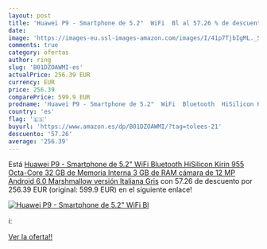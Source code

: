```yaml
---
layout: post
title: 'Huawei P9 - Smartphone de 5.2"  WiFi  Bl al 57.26 % de descuento'
date: 
image: 'https://images-eu.ssl-images-amazon.com/images/I/41p7TjbIgML._SL200_.jpg'
comments: true
category: ofertas
author: ring
slug: 'B01DZOAWMI-es'
actualPrice: 256.39 EUR
currency: EUR
price: 256.39
comparePrice: 599.9 EUR
prodname: 'Huawei P9 - Smartphone de 5.2"  WiFi  Bluetooth  HiSilicon Kirin 955  Octa-Core  32 GB de Memoria Interna  3 GB de RAM  cámara de 12 MP  Android 6.0 Marshmallow   versión Italiana  Gris'
country: 'es'
flag: '🇪🇸'
buyurl: 'https://www.amazon.es/dp/B01DZOAWMI/?tag=tolees-21'
descuento: '57.26'
average: '256.39'
---
```


Está [Huawei P9 - Smartphone de 5.2"  WiFi  Bluetooth  HiSilicon Kirin 955  Octa-Core  32 GB de Memoria Interna  3 GB de RAM  cámara de 12 MP  Android 6.0 Marshmallow   versión Italiana  Gris](https://www.amazon.es/dp/B01DZOAWMI/?tag=tolees-21) con 57.26 de descuento por 256.39 EUR (original: 599.9 EUR) en el siguiente enlace!

[![Huawei P9 - Smartphone de 5.2"  WiFi  Bl](https://images-eu.ssl-images-amazon.com/images/I/41p7TjbIgML._SL200_.jpg)](https://www.amazon.es/dp/B01DZOAWMI/?tag=tolees-21)

ℹ️:


[Ver la oferta!!](https://www.amazon.es/dp/B01DZOAWMI/?tag=tolees-21)
